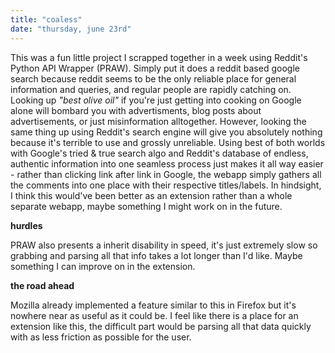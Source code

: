 ```yaml
---
title: "coaless"
date: "thursday, june 23rd"
---
```


This was a fun little project I scrapped together in a week using Reddit's Python API Wrapper (PRAW). Simply put it does a reddit based google search because reddit seems to be the only reliable place for general information and queries, and regular people are rapidly catching on. Looking up _"best olive oil"_ if you're just getting into cooking on Google alone will bombard you with advertisments, blog posts about advertisements, or just misinformation alltogether. However, looking the same thing up using Reddit's search engine will give you absolutely nothing because it's terrible to use and grossly unreliable. Using best of both worlds with Google's tried & true search algo and Reddit's database of endless, authentic information into one seamless process just makes it all way easier - rather than clicking link after link in Google, the webapp simply gathers all the comments into one place with their respective titles/labels. In hindsight, I think this would've been better as an extension rather than a whole separate webapp, maybe something I might work on in the future.

**hurdles**

PRAW also presents a inherit disability in speed, it's just extremely slow so grabbing and parsing all that info takes a lot longer than I'd like. Maybe something I can improve on in the extension.

**the road ahead**

Mozilla already implemented a feature similar to this in Firefox but it's nowhere near as useful as it could be. I feel like there is a place for an extension like this, the difficult part would be parsing all that data quickly with as less friction as possible for the user.
